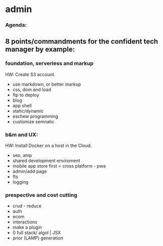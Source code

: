 # admin

### Agenda:
## 8 points/commandments for the confident tech manager by example:

### foundation, serverless and markup
HW: Create S3 account.
- use markdown, or better markup
- css, dom and load
- ftp to deploy
- blog
- app shell
- static/dynamic
- eschew programming
- customize semnatic

### b&m and UX:
HW: Install Docker on a host in the Cloud.
- seo, amp
- shared development enviroment
- mobile  app store first = cross platform - pwa
- admin/add page
- fts
- logging

### prespective and cost cutting
- crud - reduce
- auth
- ecom
- interactions
- make a plugin
- 0 full stack/ algol | JSX
- prior (LAMP) generation